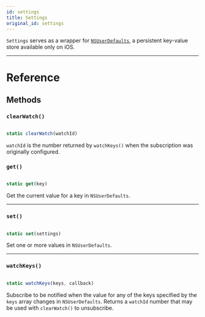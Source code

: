 ```yaml
---
id: settings
title: Settings
original_id: settings
---
```


`Settings` serves as a wrapper for [`NSUserDefaults`](https://developer.apple.com/documentation/foundation/nsuserdefaults), a persistent key-value store available only on iOS.

---

# Reference

## Methods

### `clearWatch()`

```jsx

static clearWatch(watchId)

```

`watchId` is the number returned by `watchKeys()` when the subscription was originally configured.

### `get()`

```jsx

static get(key)

```

Get the current value for a key in `NSUserDefaults`.

---

### `set()`

```jsx

static set(settings)

```

Set one or more values in `NSUserDefaults`.

---

### `watchKeys()`

```jsx

static watchKeys(keys, callback)

```

Subscribe to be notified when the value for any of the keys specified by the `keys` array changes in `NSUserDefaults`. Returns a `watchId` number that may be used with `clearWatch()` to unsubscribe.
